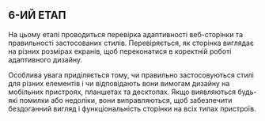 ## 6-ИЙ ЕТАП
На цьому етапі проводиться перевірка адаптивності веб-сторінки та правильності застосованих стилів. Перевіряється, як сторінка виглядає на різних розмірах екранів, щоб переконатися в коректній роботі адаптивного дизайну.

Особлива увага приділяється тому, чи правильно застосовуються стилі для різних елементів і чи відповідають вони вимогам дизайну на мобільних пристроях, планшетах та десктопах. Якщо виявляються будь-які помилки або недоліки, вони виправляються, щоб забезпечити бездоганний вигляд і функціональність сторінки на всіх типах пристроїв.
